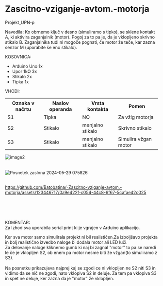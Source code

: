 
# Zascitno-vziganje-avtom.-motorja #

Projekt_UPN-p

Navodila: Ko obrnemo ključ v desno (simuliramo s tipko), se sklene kontakt A, ki aktivira zaganjalnik (motor). Pogoj za to pa je, da je vklopljeno skrivno stikalo B. Zaganjalnika tudi ni mogoče pognati, če motor že teče, kar zazna senzor M (uporabite še eno stikalo).

KOSOVNICA: <br />
<ul>
<li>Arduino Uno 1x </li>
<li>Upor 1kΩ 3x </li>
<li>Stikalo 2x </li>
<li>Tipka 1x </li>
</ul>


VHODI:
<table>
<tr>
    <th>Oznaka v načrtu</th>
    <th>Naslov operanda</th>
    <th>Vrsta kontakta</th>
    <th>Pomen</th>
  </tr>
   <tr>
    <td>S1</td>
    <td>Tipka</td>
    <td>NO</td>
     <td>Za vžig motorja</td>
  </tr>
  <tr>
    <td>S2</td>
    <td>Stikalo</td>
    <td>menjalno stikalo</td>
    <td>Skrivno stikalo</td>
  </tr>
  <tr>
    <td>S3</td>
    <td>Stikalo</td>
    <td>menjalno stikalo</td>
    <td>Simulira vžgan motor</td>
  </tr>

</table>


![image2](https://github.com/Batobatina/-Zascitno-vziganje-avtom.-motorja/assets/123446717/6e2c50c1-8735-407a-8088-fca3d35ee662)
<br>
<br>
<br>
![Posnetek zaslona 2024-05-29 075826](https://github.com/Batobatina/-Zascitno-vziganje-avtom.-motorja/assets/123446717/bd0cf835-bb9c-47df-b2f8-ee02477af69d)
<br>
<br>


https://github.com/Batobatina/-Zascitno-vziganje-avtom.-motorja/assets/123446717/0a9e422f-c054-44c8-9f67-5cafae42c025 


<br>
<br>
<br>
<br>
KOMENTAR:<br/>
Za Izhod sva uporabila serial print ki je vgrajen v Arduino aplikacijo.<br/>

Ker sva motor samo simulirala projekt ni bil realističen.Za izboljšavo projekta in bolj realistično izvedbo naloge bi dodala motor ali LED luči.<br/>
Za delovanje naloge kliknemo gumb ki naj bi zagnal "motor" to pa se naredi le če je vklopljen S2, ob enem pa motor nesme biti že vžgan(to simuliramo z S3).<br/>
<br/>
Na posnetku prikazujeva najprej kaj se zgodi ce ni vklopljen ne S2 niti S3 in vidimo da se nič ne zgodi, nato vklopiva S2 in deluje. Za tem pa vklopiva S3 in spet ne deluje, ker zazna da je "motor" že vklopljen.




